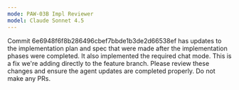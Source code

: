 ```yaml
---
mode: PAW-03B Impl Reviewer
model: Claude Sonnet 4.5
---
```


Commit 6e6948f6f8b286496cbef7bbde1b3de2d66538ef has updates to the implementation plan and spec that were made after the implementation phases were completed. It also implemented the required chat mode. This is a fix we're adding directly to the feature branch. Please review these changes and ensure the agent updates are completed properly. Do not make any PRs. 